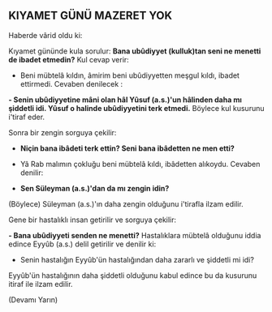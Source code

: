 ## KIYAMET GÜNÜ MAZERET YOK

Haberde vârid oldu ki:

Kıyamet gününde kula sorulur: **Bana ubûdiyyet (kulluk)tan seni ne menetti de ibadet etmedin?** Kul cevap verir:

- Beni mübtelâ kıldın, âmirim beni ubûdiyyetten meşgul kıldı, ibadet ettirmedi. Cevaben denilecek :

**-  Senin ubûdiyyetine mâni olan hâl Yûsuf (a.s.)'un hâlinden daha mı şiddetli idi. Yûsuf o halinde ubûdiyyetini terk etmedi.** Böylece kul kusurunu i'tiraf eder.

Sonra bir zengin sorguya çekilir:

- **Niçin bana ibâdeti terk ettin? Seni bana ibâdetten ne men etti?**

- Yâ Rab malımın çokluğu beni mübtelâ kıldı, ibâdetten alıkoydu. Cevaben denilir:

- **Sen Süleyman (a.s.)'dan da mı zengin idin?**

(Böylece) Süleyman (a.s.)'ın daha zengin olduğunu i'tirafla ilzam edilir.

Gene bir hastalıklı insan getirilir ve sorguya çekilir:

**- Bana ubûdiyyeti senden ne menetti?**
Hastalıklara mübtelâ olduğunu iddia edince Eyyûb (a.s.) delil getirilir ve denilir ki:

- Senin hastalığın Eyyûb'ün hastalığından daha zararlı ve şiddetli mi idi?

Eyyûb'ün hastalığının daha şiddetli olduğu­nu kabul edince bu da kusurunu itiraf ile ilzam edilir.

(Devamı Yarın)
